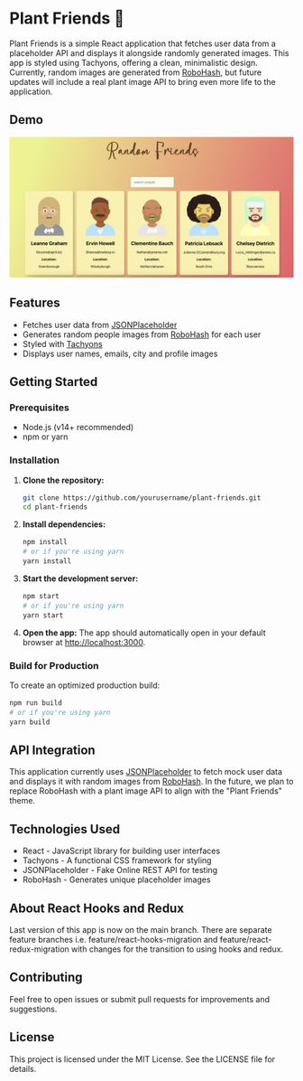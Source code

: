 # Plant Friends 🌱

Plant Friends is a simple React application that fetches user data from a placeholder API and displays it alongside randomly generated images. This app is styled using Tachyons, offering a clean, minimalistic design. Currently, random images are generated from [RoboHash](https://robohash.org/), but future updates will include a real plant image API to bring even more life to the application.

## Demo
![Plant Friends Demo](src/assets/random-friends-demo.png)

## Features
- Fetches user data from [JSONPlaceholder](https://jsonplaceholder.typicode.com/users)
- Generates random people images from [RoboHash](https://robohash.org/) for each user
- Styled with [Tachyons](https://tachyons.io/)
- Displays user names, emails, city and profile images

## Getting Started

### Prerequisites
- Node.js (v14+ recommended)
- npm or yarn

### Installation

1. **Clone the repository:**
    ```bash
    git clone https://github.com/yourusername/plant-friends.git
    cd plant-friends
    ```

2. **Install dependencies:**
    ```bash
    npm install
    # or if you're using yarn
    yarn install
    ```

3. **Start the development server:**
    ```bash
    npm start
    # or if you're using yarn
    yarn start
    ```

4. **Open the app:**
   The app should automatically open in your default browser at [http://localhost:3000](http://localhost:3000).

### Build for Production
To create an optimized production build:
```bash
npm run build
# or if you're using yarn
yarn build
```

## API Integration
This application currently uses [JSONPlaceholder](https://jsonplaceholder.typicode.com/users) to fetch mock user data and displays it with random images from [RoboHash](https://robohash.org/). In the future, we plan to replace RoboHash with a plant image API to align with the "Plant Friends" theme.

## Technologies Used
- React - JavaScript library for building user interfaces
- Tachyons - A functional CSS framework for styling
- JSONPlaceholder - Fake Online REST API for testing
- RoboHash - Generates unique placeholder images

## About React Hooks and Redux
Last version of this app is now on the main branch. There are separate feature branches
i.e. feature/react-hooks-migration and feature/react-redux-migration with changes for the transition to using hooks and redux.

## Contributing
Feel free to open issues or submit pull requests for improvements and suggestions.

## License
This project is licensed under the MIT License. See the LICENSE file for details.